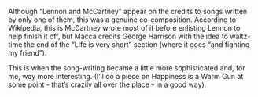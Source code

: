 Although “Lennon and McCartney” appear on the credits to songs written by only one of them, this was a genuine co-composition. According to Wikipedia, this is McCartney wrote most of it before enlisting Lennon to help finish it off, but Macca credits George Harrison with the idea to waltz-time the end of the “Life is very short” section (where it goes “and fighting my friend”).

This is when the song-writing became a little more sophisticated and, for me, way more interesting.  (I’ll do a piece on Happiness is a Warm Gun at some point - that’s crazily all over the place - in a good way).
